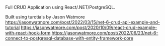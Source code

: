 Full CRUD Application using React/.NET/PostgreSQL.

Built using turotials by Jason Watmore
https://jasonwatmore.com/post/2022/03/15/net-6-crud-api-example-and-tutorial
https://jasonwatmore.com/post/2020/10/09/react-crud-example-with-react-hook-form
https://jasonwatmore.com/post/2022/06/23/net-6-connect-to-postgresql-database-with-entity-framework-core
